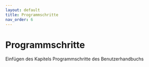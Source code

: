 ```yaml
---
layout: default
title: Programmschritte
nav_order: 6
---
```


# Programmschritte

Einfügen des Kapitels Programmschritte des Benutzerhandbuchs
